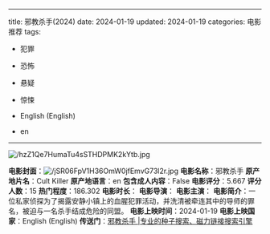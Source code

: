 
---
title: 邪教杀手(2024)
date: 2024-01-19
updated: 2024-01-19
categories: 电影推荐
tags:

- 犯罪
- 恐怖
- 悬疑
- 惊悚

- English (English)
- en
---

<img src="https://image.tmdb.org/t/p/original/hzZ1Qe7HumaTu4sSTHDPMK2kYtb.jpg" alt="/hzZ1Qe7HumaTu4sSTHDPMK2kYtb.jpg" title="/hzZ1Qe7HumaTu4sSTHDPMK2kYtb.jpg">

**电影封面**：<img src="https://image.tmdb.org/t/p/w200/jSR06FpV1H36OmW0jfEmvG73l2r.jpg" alt="/jSR06FpV1H36OmW0jfEmvG73l2r.jpg" title="/jSR06FpV1H36OmW0jfEmvG73l2r.jpg">
**电影名称**：邪教杀手
**原产地片名**：Cult Killer
**原产地语言**：en
**包含成人内容**：False
**电影评分**：5.667
**评分人数**：15
**热门程度**：186.302
**电影时长**：
**电影导演**：
**电影主演**：
**电影简介**：一位私家侦探为了揭露安静小镇上的血腥犯罪活动，并洗清被牵连其中的导师的罪名，被迫与一名杀手结成危险的同盟。
**电影上映时间**：2024-01-19
**电影上映国家**：English (English)
**传送门**：[邪教杀手 |专业的种子搜索、磁力链接搜索引擎](https://movie.amd794.com:2083/?search=Cult%20Killer&ordering=&mode=match_phrase&page_size=10&page=1)

